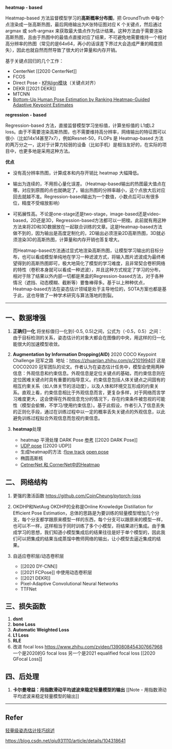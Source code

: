 **heatmap - based**

Heatmap-based 方法监督模型学习的**高斯概率分布图**，把 GroundTruth 中每个点渲染成一张高斯热图，最后网络输出为K张特征图对应 K 个关键点，然后通过 argmax 或 soft-argmax 来获取最大值点作为估计结果。这种方法由于需要渲染高斯热图，且由于热图中的最值点直接对应了结果，不可避免地需要维持一个相对高分辨率的热图（常见的是64x64，再小的话误差下界过大会造成严重的精度损失），因此也就自然而然导致了很大的计算量和内存开销。

基于关键点回归的几个工作：

- CenterNet [[2020 CenterNet]]
- FCOS 
- Direct Pose - [KPAlign模块](https://blog.csdn.net/qiu931110/article/details/104433832?spm=1001.2101.3001.6650.7&utm_medium=distribute.pc_relevant.none-task-blog-2%7Edefault%7EBlogCommendFromBaidu%7ERate-7.pc_relevant_default&depth_1-utm_source=distribute.pc_relevant.none-task-blog-2%7Edefault%7EBlogCommendFromBaidu%7ERate-7.pc_relevant_default&utm_relevant_index=10)（关键点对齐） 
- DEKR [[2021 DEKR]]
- MTCNN
- [ Bottom-Up Human Pose Estimation by Ranking Heatmap-Guided Adaptive Keypoint Estimates](https://blog.csdn.net/qq_19784349/article/details/108997395) 



**regression - based**

Regression-based 方法，直接监督模型学习坐标值，计算坐标值的 L1或L2 loss。由于不需要渲染高斯热图，也不需要维持高分辨率，网络输出的特征图可以很小（比如14x14甚至7x7），例如Resnet-50，FLOPs 是 Heatmap-based 方法的两万分之一，这对于计算力较弱的设备（比如手机）是相当友好的，在实际的项目中，也更多地是采用这种方法。

**优点**

- 没有高分辨率热图，计算成本和内存开销比 heatmap 大幅降低。
- 输出为连续的，不用担心量化误差。（Heatmap-based输出的热图最大值点在哪，对应到原图的点也就确定了，输出热图的分辨率越小，这个点放大后对应回去就越不准。Regression-based输出为一个数值，小数点后可以有很多位，精度不受缩放影响）
- 可拓展性高。不论是one-stage还是two-stage，image-based还是video-based，2D还是3D，Regression-based方法都可以一把梭。此前就有用这种方法来将2D和3D数据放在一起联合训练的文章。这是Heatmap-based方法做不到的，因为输出是高度定制化的，2D输出必须渲染2D高斯热图，3D就必须渲染3D的高斯热图，计算量和内存开销也答复增大。

  而Heatmap-based方法通过显式地渲染高斯热图，让模型学习输出的目标分布，也可以看成模型单纯地在学习一种滤波方式，将输入图片滤波成为最终希望得到的高斯热图即可，极大地简化了模型的学习难度，且非常契合卷积网络的特性（卷积本身就可以看成一种滤波），并且这种方式规定了学习的分布，相对于除了结果以外内部一切都是黑盒的Regression-based方法，对于各种情况（遮挡、动态模糊、截断等）要鲁棒得多。基于以上种种优点，Heatmap-based方法在姿态估计领域是处于主导地位的，SOTA方案也都是基于此，这也导致了一种学术研究与算法落地的割裂。


---

## 一、数据增强

1. **正确归一化**
将坐标值归一化到(-0.5, 0.5)之间，公式为（-0.5，0.5）之间：由于目标检测的关系，姿态估计的对象大都会在图像的中央，用这样的归一化能很大的加速模型收敛。

2. **Augmentation by Information Dropping(AID)**
2020 COCO Keypoint Challenge 冠军之路 
地址：https://zhuanlan.zhihu.com/p/210199401
这是COCO2020 冠军团队的论文。作者认为在姿态估计任务中，模型会使用两种信息：外观信息和约束信息。外观信息是定位关键点的基础，而约束信息则在定位困难关键点时具有重要的指导意义。约束信息包括人体关键点之间固有的相互约束关系（如人体关节的活动度），以及人体和环境交互形成的约束关系。直观上看，约束信息相比于外观信息而言，更复杂多样，对于网络而言学习难度更大，这会使得在外观信息充分的情况下，存在约束条件被忽视的可能性（模型会偷懒，不学习/使用约束信息）。基于此假设，作者引入了信息丢失的正则化手段，通过在训练过程中以一定的概率丢失关键点的外观信息，以此避免训练过程拟合外观信息而忽视约束信息。

3. **heatmap**处理 

   - heatmap 平滑处理  DARK Pose [参考]( https://blog.csdn.net/qq_41614538/article/details/108799394) [[2020 DARK Pose]]
   - [UDP pose](https://blog.csdn.net/qq_41614538/article/details/108799394)  [[2020 UDP]]
   - 生成heatmap的方法 :[flow track](https://panjinquan.blog.csdn.net/article/details/108882816?spm=1001.2101.3001.6650.1&utm_medium=distribute.pc_relevant.none-task-blog-2%7Edefault%7ECTRLIST%7ERate-1.pc_relevant_antiscanv2&depth_1-utm_source=distribute.pc_relevant.none-task-blog-2%7Edefault%7ECTRLIST%7ERate-1.pc_relevant_antiscanv2&utm_relevant_index=2)  [open pose](https://blog.csdn.net/m0_37477175/article/details/81236115?spm=1001.2101.3001.6650.5&utm_medium=distribute.pc_relevant.none-task-blog-2%7Edefault%7ECTRLIST%7ERate-5.pc_relevant_antiscanv2&depth_1-utm_source=distribute.pc_relevant.none-task-blog-2%7Edefault%7ECTRLIST%7ERate-5.pc_relevant_antiscanv2&utm_relevant_index=10)
   - 椭圆高斯核 
   - [CetnerNet 和 CornerNet中的Heatmap](https://zhuanlan.zhihu.com/p/388024445)

## 二、 网络结构

1. 更强的激活函数 https://github.com/CoinCheung/pytorch-loss
2. OKDHP和NetAug
OKDHP的全称是Online Knowledge Distillation for Efficient Pose Estimation，总体的思路是为要训练的轻量模型增加几个分支，每个分支都学跟原来模型一样的东西，每个分支可以跟原来的模型一样，也可以不一样，这样相当于同时训练了多个小模型，将结果进行集成。由于集成学习的思想，我们知道小模型集成后的结果往往是好于单个模型的，因此我们可以把集成的结果当成蒸馏中教师网络的输出，让小模型去逼近集成的结果。

3. 自适应卷积层/动态卷积层
	- [[2020  DY-CNN]]
	-  [[2021 FCPose]] 中使用动态卷积层
	- [[2021 DEKR]]
	-  Pixel-Adaptive Convolutional Neural Networks
	- TTFNet

## 三、损失函数

1. **dsnt**
2. **bone Loss**
3. **Automatic Weighted Loss**
4. **L1 Loss**
5. **RLE**
6. 改进 focal loss  https://www.zhihu.com/zvideo/1390808454307667968 一个是2020的G focal loss 另一个是2021 equalified focal loss [[2020 GFocal Loss]]

## 四、后处理

1. **卡尔曼增益：用指数滑动平均滤波来稳定轻量模型的输出**
	 [[Note - 用指数滑动平均滤波来稳定轻量模型的输出]]

---

## Refer

[轻量级姿态估计技巧综述](https://blog.csdn.net/Yong_Qi2015/article/details/121433816)

https://blog.csdn.net/qiu931110/article/details/104318641
